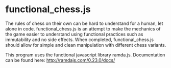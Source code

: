 # functional_chess.js

The rules of chess on their own can be hard to understand for a human, let alone in code. 
functional_chess.js is an attempt to make the mechanics of the game easier to understand using functional practices such as immutability and no side effects.
When completed, functional_chess.js should allow for simple and clean manipulation with different chess variants.

This program uses the functional javascript library ramda.js. Documentation can be found here: http://ramdajs.com/0.23.0/docs/
